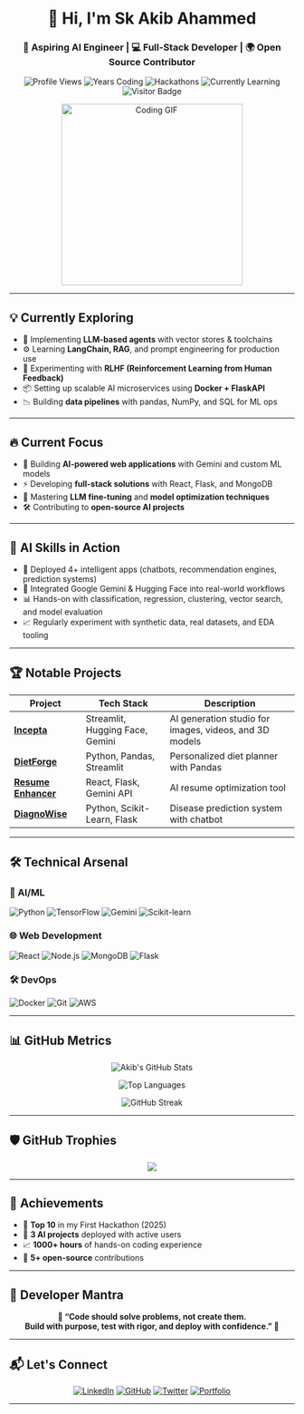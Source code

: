 <h1 align="center">👋 Hi, I'm Sk Akib Ahammed</h1>
<h3 align="center">🚀 Aspiring AI Engineer | 💻 Full-Stack Developer | 🌍 Open Source Contributor</h3>

<div align="center">
  
  ![Profile Views](https://komarev.com/ghpvc/?username=AkibDa&label=Profile%20Views&color=0e75b6&style=flat)
  ![Years Coding](https://img.shields.io/badge/Years_Coding-3+-brightgreen)
  ![Hackathons](https://img.shields.io/badge/Hackathons-5+-yellow)
  ![Currently Learning](https://img.shields.io/badge/Learning-LLMs-violet)
  ![Visitor Badge](https://visitor-badge.laobi.icu/badge?page_id=AkibDa.AkibDa)

</div>

<p align="center">
  <img src="https://media.giphy.com/media/qgQUggAC3Pfv687qPC/giphy.gif" width="320" alt="Coding GIF"/>
</p>

---

## 💡 Currently Exploring

- 🧠 Implementing **LLM-based agents** with vector stores & toolchains
- ⚙️ Learning **LangChain, RAG**, and prompt engineering for production use
- 🧪 Experimenting with **RLHF (Reinforcement Learning from Human Feedback)**
- 📦 Setting up scalable AI microservices using **Docker + FlaskAPI**
- 📉 Building **data pipelines** with pandas, NumPy, and SQL for ML ops

---

## 🔥 Current Focus

- 🧠 Building **AI-powered web applications** with Gemini and custom ML models
- ⚡ Developing **full-stack solutions** with React, Flask, and MongoDB
- 🌱 Mastering **LLM fine-tuning** and **model optimization techniques**
- 🛠 Contributing to **open-source AI projects**

---

## 🧠 AI Skills in Action

- 🤖 Deployed 4+ intelligent apps (chatbots, recommendation engines, prediction systems)
- 🧬 Integrated Google Gemini & Hugging Face into real-world workflows
- 📊 Hands-on with classification, regression, clustering, vector search, and model evaluation
- 📈 Regularly experiment with synthetic data, real datasets, and EDA tooling

---

## 🏆 Notable Projects

| Project | Tech Stack | Description |
|---------|------------|-------------|
| **[Incepta](https://github.com/AkibDa/Incepta)** | Streamlit, Hugging Face, Gemini | AI generation studio for images, videos, and 3D models |
| **[DietForge](https://github.com/AkibDa/DietForge)** | Python, Pandas, Streamlit | Personalized diet planner with Pandas |
| **[Resume Enhancer](https://github.com/AkibDa/Resume-Enhancer)** | React, Flask, Gemini API | AI resume optimization tool |
| **[DiagnoWise](https://github.com/AkibDa/DiagnoWise)** | Python, Scikit-Learn, Flask | Disease prediction system with chatbot |

---

## 🛠 Technical Arsenal

### 🤖 AI/ML
![Python](https://img.shields.io/badge/Python-Expert-3776AB?logo=python)
![TensorFlow](https://img.shields.io/badge/TensorFlow-2.x-FF6F00?logo=tensorflow)
![Gemini](https://img.shields.io/badge/Google_Gemini-Proficient-4285F4)
![Scikit-learn](https://img.shields.io/badge/Scikit--learn-Expert-F7931E)

### 🌐 Web Development
![React](https://img.shields.io/badge/React-Advanced-61DAFB?logo=react)
![Node.js](https://img.shields.io/badge/Node.js-Intermediate-339933?logo=node.js)
![MongoDB](https://img.shields.io/badge/MongoDB-Competent-47A248?logo=mongodb)
![Flask](https://img.shields.io/badge/Flask-Proficient-000000?logo=flask)

### 🛠 DevOps
![Docker](https://img.shields.io/badge/Docker-Learning-2496ED?logo=docker)
![Git](https://img.shields.io/badge/Git-Expert-F05032?logo=git)
![AWS](https://img.shields.io/badge/AWS-Beginner-232F3E?logo=amazon-aws)

---

## 📊 GitHub Metrics

<div align="center">
  
  ![Akib's GitHub Stats](https://github-readme-stats.vercel.app/api?username=AkibDa&show_icons=true&theme=radical&include_all_commits=true)
  
  ![Top Languages](https://github-readme-stats.vercel.app/api/top-langs/?username=AkibDa&layout=compact&theme=radical&langs_count=6)
  
  ![GitHub Streak](https://github-readme-streak-stats.herokuapp.com/?user=AkibDa&theme=radical)
  
</div>

---

## 🛡️ GitHub Trophies

<p align="center">
  <img src="https://github-profile-trophy.vercel.app/?username=AkibDa&theme=onedark&margin-w=5&no-bg=true&no-frame=true" />
</p>

---

## 🏅 Achievements

- 🥇 **Top 10** in my First Hackathon (2025)
- 🚀 **3 AI projects** deployed with active users
- 📈 **1000+ hours** of hands-on coding experience
- 🌟 **5+ open-source** contributions

---

## 💬 Developer Mantra

<p align="center"><strong>
💭 “Code should solve problems, not create them.<br>
Build with purpose, test with rigor, and deploy with confidence.” 💭
</strong></p>

---

## 📬 Let's Connect

<div align="center">
  
  [![LinkedIn](https://img.shields.io/badge/LinkedIn-Connect-%230077B5?style=for-the-badge&logo=linkedin)](https://www.linkedin.com/in/sk-akib-ahammed/)
  [![GitHub](https://img.shields.io/badge/GitHub-Follow-%23181717?style=for-the-badge&logo=github)](https://github.com/AkibDa)
  [![Twitter](https://img.shields.io/badge/Twitter-Follow-%231DA1F2?style=for-the-badge&logo=twitter)](https://x.com/sk_ahammed61764)
  [![Portfolio](https://img.shields.io/badge/Portfolio-Visit-%23FF4088?style=for-the-badge&logo=hugo)](https://skakibahammed.netlify.app)
  
</div>

---

